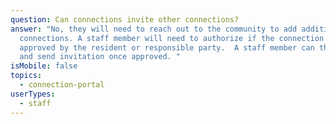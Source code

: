 ```yaml
---
question: Can connections invite other connections?
answer: "No, they will need to reach out to the community to add additional
  connections. A staff member will need to authorize if the connection has been
  approved by the resident or responsible party.  A staff member can then create
  and send invitation once approved. "
isMobile: false
topics:
  - connection-portal
userTypes:
  - staff
---
```

